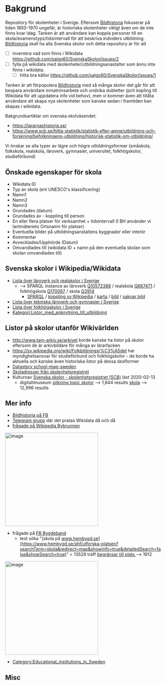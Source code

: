 # Bakgrund
Repository för skolenheter i Sverige. Eftersom [Bildhistoria](https://blogg.bildhistoria.se/) fokuserar på tiden 1850-1970 ungefär, är historiska skolenheter viktgt även om de inte finns kvar idag. Tanken är att användare kan koppla personer till en skola/examenstyps/tidsintervall för att beskriva indviders utbildning. [Bildhistoria](https://blogg.bildhistoria.se/) skall ha alla Svenska skolor och detta repository är för att 

* [ ] inventera vad som finns i Wikidata https://github.com/salgo60/SvenskaSkolor/issues/2
* [ ] fylla på wikidata med skolenheter/utbildningsanastalter som ännu inte finns i wikidata. 
  * [ ] hitta bra källor https://github.com/salgo60/SvenskaSkolor/issues/1

Tanken är att förpopulera [Bildhistoria](https://blogg.bildhistoria.se/) med så många skolor det går för att bespara användare inmatninsarbete och undvika dubletter (pch kopling till Wikidata för att uppdatera info vid behov), men vi kommer även att tillåta användare att skapa nya skolenheter som kanske sedan i framtiden kan skapas i wikidata. 

Bakgrundsartiklar om svenska skolväsendet: 

* https://lararnashistoria.se/
* https://www.scb.se/hitta-statistik/statistik-efter-amne/utbildning-och-forskning/befolkningens-utbildning/historisk-statistik-om-utbildning/

Vi önskar se alla typer av lägre och högre utbildningsformer (småskola, folkskola, realskola, läroverk, gymnasier, universitet, folkhögskolor, studieförbund)

## Önskade egenskaper för skola

* Wikidata ID	
* Typ av skola (enl UNESCO's klassificering)	
* Namn1	
* Namn2	
* Namn3	
* Grundades (datum)
* Grundades av - koppling till person	
* En eller flera platser för verksamhet + tidsintervall (I BH använder vi lantmäteriets Ortsnamn för platser)	
* Eventuella bilder på utbildningsanstaltens byggnader eller interör	
* Kommentar
* Avvecklades/Upphörde (Datum)
* Omvandlades till (wikidata ID + namn på den eventuella skolan som skolan omvandlades till)

## Svenska skolor i Wikipedia/Wikidata

* [Lista över läroverk och realskolor i Sverige](https://sv.wikipedia.org/wiki/Lista_%C3%B6ver_l%C3%A4roverk_och_realskolor_i_Sverige) 
   * --> SPARQL instance av läroverk [Q10572388](https://www.wikidata.org/wiki/Q10572388) / realskola [Q667471](https://www.wikidata.org/wiki/Q667471) / folkhögskola [Q170087](https://www.wikidata.org/wiki/Q170087) / skola [Q3914](https://www.wikidata.org/wiki/Q3914)
      * [SPARQL](https://w.wiki/58nT) / [koppling sv:Wikipedia](https://w.wiki/58nb) / [karta](https://w.wiki/58nj) / [bild](https://w.wiki/58nm) / [saknar bild](https://w.wiki/58ni)
* [Lista över tekniska läroverk och gymnasier i Sverige](https://sv.m.wikipedia.org/wiki/Lista_%C3%B6ver_tekniska_l%C3%A4roverk_och_gymnasier_i_Sverige)
* [Lista över folkhögskolor i Sverige](https://sv.wikipedia.org/wiki/Lista_%C3%B6ver_folkh%C3%B6gskolor_i_Sverige)
* [Kategori:Listor_med_anknytning_till_utbildning](https://sv.wikipedia.org/wiki/Kategori:Listor_med_anknytning_till_utbildning)

## Listor på skolor utanför Wikivärlden
* http://www.tam-arkiv.se/arkivet borde kanske ha listor på skolor eftersom de är arkivbildare för många av lärarfacken
* https://sv.wikipedia.org/wiki/Folkbildningsr%C3%A5det har myndighetsansvar för studieförbund och folkhögskolor - de borde ha aktuella och kanske även historiska listor på dessa skolformer
* [Datastory school-map-sweden](https://www.datastory.org/sv/services/school-map-sweden)
* [Skoladresser från skolenhetsregistret](https://www.skolverket.se/skolutveckling/statistik/skoladresser-fran-skolenhetsregistret)
* Kulturnav [Svenska skolor - skolenhetsregistret (SCB)](https://kulturnav.org/566244ce-12e7-430c-a00c-005edda27564) läst 2020-02-13
   * digitaltmuseum [sökning topic skolor](https://digitaltmuseum.se/search/?aq=topic%3A%22Skolor%22) --> 1,644 results [skola](https://digitaltmuseum.se/search/?aq=topic%3A%22Skola%22) --> 12,996 results


## Mer info
* [Bildhistoria på FB](https://www.facebook.com/Bildhistoria-101067058804043/)
* [Telegram grupp](https://t.me/joinchat/FgDj6BTRqdKkYZaCqOB_FA) där det pratas Wikidata då och då
* [frågade på Wikipedia Bybrunnen](https://sv.wikipedia.org/wiki/Wikipedia:Bybrunnen#Bildhistoria_-_skolor_i_Sverige)

<img width="300" alt="image" src="https://user-images.githubusercontent.com/14206509/167285159-0be86c17-8efc-4809-ae38-4703a16520bd.png">

* frågade på [FB Bygdeband](https://www.facebook.com/Bygdeband/posts/10158061895557315)
  * test söka "[skola på www.hembygd.se](https://www.hembygd.se/shf/utforska-platsen?searchTerm=skola&redirect=map&showInfo=true&detailedSearch=false&showSearch=true)" > 13528 träff [begränsar till plats ](https://www.hembygd.se/shf/utforska-platsen?searchTerm=skola&redirect=map&showInfo=true&detailedSearch=false&showSearch=true)--> 1912

<img width="300" alt="image" src="https://user-images.githubusercontent.com/14206509/167285284-073e3d97-eb9e-4159-96af-e659b4034617.png">


* [Category:Educational_institutions_in_Sweden](https://commons.wikimedia.org/wiki/Category:Educational_institutions_in_Sweden)

## Misc ##

